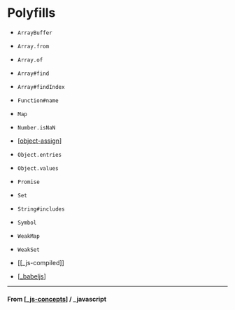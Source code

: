 # Polyfills

- `ArrayBuffer`
- `Array.from`
- `Array.of`
- `Array#find`
- `Array#findIndex`
- `Function#name`
- `Map`
- `Number.isNaN`
- [[object-assign]]
- `Object.entries`
- `Object.values`
- `Promise`
- `Set`
- `String#includes`
- `Symbol`
- `WeakMap`
- `WeakSet`

- [[_js-compiled]]
- [[_babeljs]]

---

#### **From** [[_js-concepts]] / \_javascript

[//begin]: # "Autogenerated link references for markdown compatibility"
[object-assign]: object-assign "Object Assign"
[_babeljs]: ../js-libs/babeljs/_babeljs "Babel JS"
[_js-concepts]: _js-concepts "JS Concepts"
[//end]: # "Autogenerated link references"
